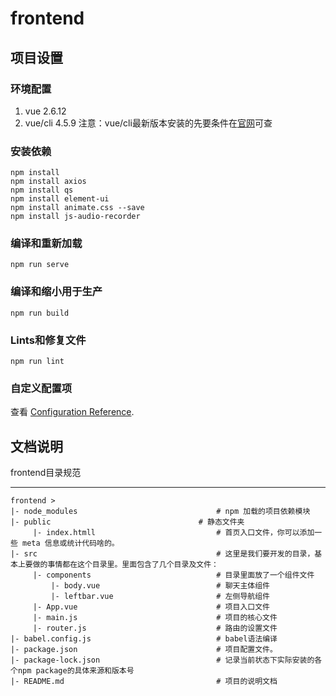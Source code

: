 # frontend

## 项目设置
### 环境配置
1. vue 2.6.12
2. vue/cli 4.5.9
注意：vue/cli最新版本安装的先要条件在[官网](https://cli.vuejs.org/guide/installation.html)可查

### 安装依赖
```
npm install
npm install axios
npm install qs
npm install element-ui
npm install animate.css --save
npm install js-audio-recorder
```

### 编译和重新加载
```
npm run serve
```

### 编译和缩小用于生产
```
npm run build
```

### Lints和修复文件
```
npm run lint
```

### 自定义配置项
查看 [Configuration Reference](https://cli.vuejs.org/config/).

## 文档说明
 frontend目录规范

---

    frontend >
    |- node_modules                               # npm 加载的项目依赖模块
    |- public	                              # 静态文件夹                   
         |- index.htmll                           # 首页入口文件，你可以添加一些 meta 信息或统计代码啥的。
    |- src                                        # 这里是我们要开发的目录，基本上要做的事情都在这个目录里。里面包含了几个目录及文件：
         |- components                            # 目录里面放了一个组件文件
             |- body.vue                          # 聊天主体组件
             |- leftbar.vue                       # 左侧导航组件
         |- App.vue                               # 项目入口文件
         |- main.js                               # 项目的核心文件
         |- router.js                             # 路由的设置文件
    |- babel.config.js                            # babel语法编译
    |- package.json                               # 项目配置文件。
    |- package-lock.json                          # 记录当前状态下实际安装的各个npm package的具体来源和版本号
    |- README.md                                  # 项目的说明文档
